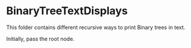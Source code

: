 BinaryTreeTextDisplays
======================

This folder contains different recursive ways to print Binary trees in text. 

Initially, pass the root node.

